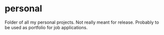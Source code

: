 # personal

Folder of all my personal projects. Not really meant for release. Probably to be used as portfolio for job applications.
